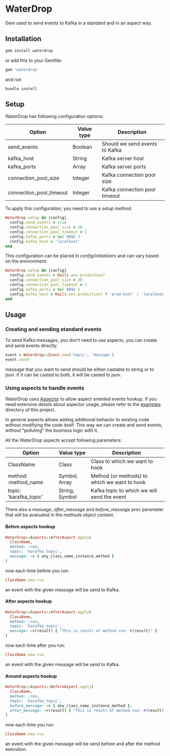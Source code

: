 # WaterDrop

Gem used to send events to Kafka in a standard and in an aspect way.

## Installation

```ruby
gem install waterdrop
```

or add this to your Gemfile:

```ruby
gem 'waterdrop'
```

and run

```
bundle install
```

## Setup

WaterDrop has following configuration options:

| Option                  | Value type    | Description                    |
|-------------------------|---------------|--------------------------------|
| send_events             | Boolean       | Should we send events to Kafka |
| kafka_host              | String        | Kafka server host              |
| kafka_ports             | Array<String> | Kafka server ports             |
| connection_pool_size    | Integer       | Kafka connection pool size     |
| connection_pool_timeout | Integer       | Kafka connection pool timeout  |

To apply this configuration, you need to use a *setup* method:

```ruby
WaterDrop.setup do |config|
  config.send_events = true
  config.connection_pool_size = 20
  config.connection_pool_timeout = 1
  config.kafka_ports = %w( 9092 )
  config.kafka_host = 'localhost'
end
```

This configuration can be placed in *config/initializers* and can vary based on the environment:

```ruby
WaterDrop.setup do |config|
  config.send_events = Rails.env.production?
  config.connection_pool_size = 20
  config.connection_pool_timeout = 1
  config.kafka_ports = %w( 9092 )
  config.kafka_host = Rails.env.production? ? 'prod-host' : 'localhost'
end
```

## Usage

### Creating and sending standard events

To send Kafka messages, you don't need to use aspects, you can create and send events directly:

```ruby
event = WaterDrop::Event.new('topic', 'message')
event.send!
```

message that you want to send should be either castable to string or to json. If it can be casted to both, it will be casted to json.

### Using aspects to handle events

WaterDrop uses [Aspector](https://github.com/gcao/aspector) to allow aspect oriented events hookup. If you need extensive details about aspector usage, please refer to the [examples](https://github.com/gcao/aspector/tree/master/examples) directory of this project.

In general aspects allows adding additional behavior to existing code without modifying the code itself. This way we can create and send events, without "polluting" the business logic with it.

All the WaterDrop aspects accept following parameters:

| Option                  | Value type            | Description                                  |
|-------------------------|-----------------------|----------------------------------------------|
| ClassName               | Class                 | Class to which we want to hook               |
| method: :method_name    | Symbol, Array<Symbol> | Method (or methods) to which we want to hook |
| topic: 'karafka_topic'  | String, Symbol        | Kafka topic to which we will send the event  |

There also a *message*, *after_message* and *before_message* proc parameter that will be avaluated in the methods object context.

#### Before aspects hookup

```ruby
WaterDrop::Aspects::AfterAspect.apply(
  ClassName,
  method: :run,
  topic: 'karafka_topic',
  message: -> { any_class_name_instance_method }
)
```

now each time before you run:

```ruby
ClassName.new.run
```

an event with the given message will be send to Kafka.

#### After aspects hookup

```ruby
WaterDrop::Aspects::AfterAspect.apply(
  ClassName,
  method: :run,
  topic: 'karafka_topic',
  message: ->(result) { "This is result of method run: #{result}" }
)
```

now each time after you run:

```ruby
ClassName.new.run
```

an event with the given message will be send to Kafka.

#### Around aspects hookup

```ruby
WaterDrop::Aspects::BeforeAspect.apply(
  ClassName,
  method: :run,
  topic: 'karafka_topic',
  before_message: -> { any_class_name_instance_method },
  after_message: ->(result) { "This is result of method run: #{result}" }
)
```

now each time you run:

```ruby
ClassName.new.run
```

an event with the given message will be send before and after the method execution.
